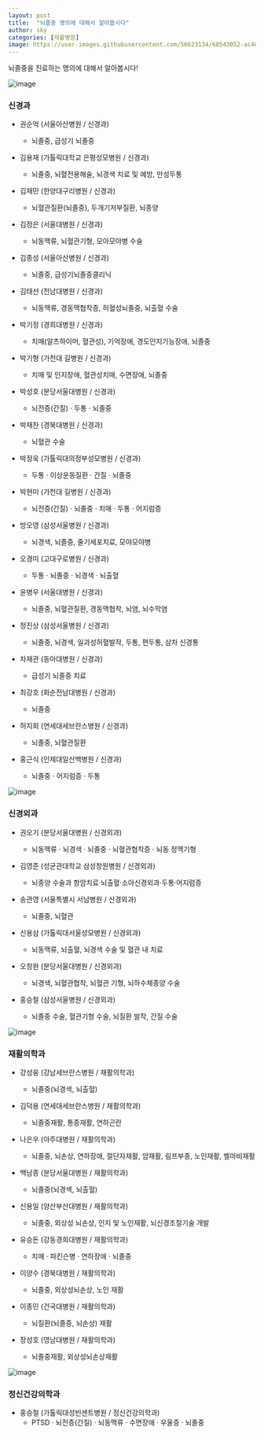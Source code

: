 ```yaml
---
layout: post
title:  "뇌졸중 명의에 대해서 알아봅시다"
author: sky
categories: [재활병원]
image: https://user-images.githubusercontent.com/56623134/68543052-ac407e00-03f5-11ea-9502-3d8a847773dd.png
---
```


뇌졸중을 진료하는 명의에 대해서 알아봅시다!

![image](https://user-images.githubusercontent.com/56623134/69489797-86b97700-0ec1-11ea-870d-74944e0994d3.png)

### 신경과


- 권순억 (서울아산병원 / 신경과)
  - 뇌졸중, 급성기 뇌졸중

- 김용재 (가톨릭대학교 은평성모병원 / 신경과)
  - 뇌졸중, 뇌혈전용해술, 뇌경색 치료 및 예방, 만성두통

- 김재민 (한양대구리병원 / 신경과)
  - 뇌혈관질환(뇌졸중), 두개기저부질환, 뇌종양

- 김정은 (서울대병원 / 신경과)
  - 뇌동맥류, 뇌혈관기형, 모아모야병 수술

- 김종성 (서울아산병원 / 신경과)
  - 뇌졸중, 급성기뇌졸중클리닉

- 김태선 (전남대병원 / 신경과)
  - 뇌동맥류, 경동맥협착증, 허혈성뇌졸중, 뇌출혈 수술

- 박기정 (경희대병원 / 신경과)
  - 치매(알츠하이머, 혈관성), 기억장애, 경도인지기능장애, 뇌졸중

- 박기형 (가천대 길병원 / 신경과)
  - 치매 및 인지장애, 혈관성치매, 수면장애, 뇌졸중

- 박성호 (분당서울대병원 / 신경과)
  - 뇌전증(간질) · 두통 · 뇌졸중

- 박재찬 (경북대병원 / 신경과)
  - 뇌혈관 수술

- 박정욱 (가톨릭대의정부성모병원 / 신경과)
  - 두통 · 이상운동질환 · 간질 · 뇌졸중

- 박현미 (가천대 길병원 / 신경과)
  - 뇌전증(간질) · 뇌졸중 · 치매 · 두통 · 어지럼증

- 방오영 (삼성서울병원 / 신경과)
  - 뇌경색, 뇌졸중, 줄기세포치료, 모야모야병

- 오경미 (고대구로병원 / 신경과)
  - 두통 · 뇌졸중 · 뇌경색 · 뇌출혈

- 윤병우 (서울대병원 / 신경과)
  - 뇌졸중, 뇌혈관질환, 경동맥협착, 뇌염, 뇌수막염

- 정진상 (삼성서울병원 / 신경과)
  - 뇌졸중, 뇌경색, 일과성허혈발작, 두통, 편두통, 삼차 신경통

- 차재관 (동아대병원 / 신경과)
  - 급성기 뇌졸중 치료

- 최강호 (화순전남대병원 / 신경과)
  - 뇌졸중

- 허지회 (연세대세브란스병원 / 신경과)
  - 뇌졸중, 뇌혈관질환

- 홍근식 (인제대일산백병원 / 신경과)
  - 뇌졸중 · 어지럼증 · 두통




![image](https://user-images.githubusercontent.com/56623134/69489815-cbdda900-0ec1-11ea-9e52-41bbaed45138.png)

### 신경외과

- 권오기 (분당서울대병원 / 신경외과)
  - 뇌동맥류 · 뇌경색 · 뇌졸중 · 뇌혈관협착증 · 뇌동 정맥기형

- 김영준 (성균관대학교 삼성창원병원 / 신경외과)
  - 뇌종양 수술과 항암치료·뇌출혈·소아신경외과·두통·어지럼증

- 송관영 (서울특별시 서남병원 / 신경외과)
  - 뇌졸중, 뇌혈관

- 신용삼 (가톨릭대서울성모병원 / 신경외과)
  - 뇌동맥류, 뇌출혈, 뇌경색 수술 및 혈관 내 치료

- 오창완 (분당서울대병원 / 신경외과)
  - 뇌경색, 뇌혈관협착, 뇌혈관 기형, 뇌하수체종양 수술

- 홍승철 (삼성서울병원 / 신경외과)
  - 뇌졸중 수술, 혈관기형 수술, 뇌질환 발작, 간질 수술


![image](https://user-images.githubusercontent.com/56623134/69489780-4b1ead00-0ec1-11ea-90ec-45d1dae2a23b.png)

### 재활의학과

- 강성웅 (강남세브란스병원 / 재활의학과)
  - 뇌졸중(뇌경색, 뇌출혈)

- 김덕용 (연세대세브란스병원 / 재활의학과)
  - 뇌졸중재활, 통증재활, 연하곤란

- 나은우 (아주대병원 / 재활의학과)
  - 뇌졸중, 뇌손상, 연하장애, 절단자재활, 암재활, 림프부종, 노인재활, 벨마비재활

- 백남종 (분당서울대병원 / 재활의학과)
  - 뇌졸중(뇌경색, 뇌출혈)

- 신용일 (양산부산대병원 / 재활의학과)
  - 뇌졸중, 외상성 뇌손상, 인지 및 노인재활, 뇌신경조절기술 개발

- 유승돈 (강동경희대병원 / 재활의학과)
  - 치매 · 파킨슨병 · 연하장애 · 뇌졸중

- 이양수 (경북대병원 / 재활의학과)
  - 뇌졸중, 외상성뇌손상, 노인 재활

- 이종민 (건국대병원 / 재활의학과)
  - 뇌질환(뇌졸증, 뇌손상) 재활

- 장성호 (영남대병원 / 재활의학과)
  - 뇌졸중재활, 외상성뇌손상재활



![image](https://user-images.githubusercontent.com/56623134/69489846-2840c880-0ec2-11ea-96f3-c9596b91ee25.png)

### 정신건강의학과

- 홍승철 (가톨릭대성빈센트병원 / 정신건강의학과)
  - PTSD · 뇌전증(간질) · 뇌동맥류 · 수면장애 · 우울증 · 뇌졸중
